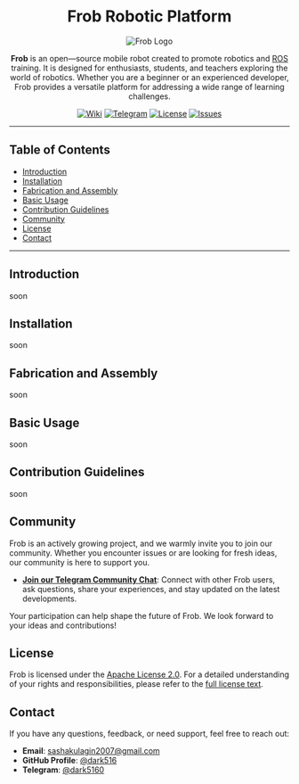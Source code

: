 <div align="center" style="text-align: center;">

# Frob Robotic Platform

![Frob Logo](https://via.placeholder.com/150)  <!-- Add logo -->

**Frob** is an open—source mobile robot created to promote robotics and [ROS](https://www.ros.org/) training. It is designed for enthusiasts, students, and teachers exploring the world of robotics. Whether you are a beginner or an experienced developer, Frob provides a versatile platform for addressing a wide range of learning challenges.

[![Wiki](https://img.shields.io/badge/Wiki-Documentation-blue?style=flat-square&logo=github)](https://github.com/dark516/Frob_robot/wiki)
[![Telegram](https://img.shields.io/badge/Telegram-Community-blue?style=flat-square&logo=telegram)](https://t.me/FrobCommunity)
[![License](https://img.shields.io/github/license/dark516/Frob_robot?style=flat-square)](https://github.com/dark516/Frob_robot/blob/main/LICENSE)
[![Issues](https://img.shields.io/github/issues/dark516/Frob_robot?style=flat-square)](https://github.com/dark516/Frob_robot/issues)

---

</div>

## Table of Contents
- [Introduction](#introduction)
- [Installation](#installation)
- [Fabrication and Assembly](#fabrication-and-assembly)
- [Basic Usage](#basic-usage)
- [Contribution Guidelines](#contribution-guidelines)
- [Community](#community)
- [License](#license)
- [Contact](#contact)

---

## Introduction
<!-- Write a detailed description of the Frob robot -->
<!-- Explain the purpose, target audience, and the benefits of using Frob. -->
soon
## Installation
<!-- Write an installation guide for different platforms -->
<!-- Include instructions for setting up the software on Windows, macOS, and Linux. -->
<!-- Mention any specific ROS versions or dependencies required. -->
soon
## Fabrication and Assembly
<!-- Provide detailed instructions for fabricating and assembling the robot. -->
<!-- Include information on 3D printing, materials needed, and step-by-step assembly guide. -->
soon
## Basic Usage
<!-- Describe how to start using the Frob robot after assembly and installation. -->
<!-- Include steps for launching the robot, controlling it, and performing basic tasks. -->
soon
## Contribution Guidelines
<!-- Outline the process for contributing to the project. -->
<!-- Include information on how to report issues, submit pull requests, and adhere to coding standards. -->
soon
## Community

Frob is an actively growing project, and we warmly invite you to join our community. Whether you encounter issues or are looking for fresh ideas, our community is here to support you.

- **[Join our Telegram Community Chat](https://t.me/FrobCommunity)**: Connect with other Frob users, ask questions, share your experiences, and stay updated on the latest developments.

Your participation can help shape the future of Frob. We look forward to your ideas and contributions!

## License

Frob is licensed under the [Apache License 2.0](./LICENSE).
For a detailed understanding of your rights and responsibilities, please refer to the [full license text](./LICENSE).


## Contact

If you have any questions, feedback, or need support, feel free to reach out:

- **Email**: [sashakulagin2007@gmail.com](mailto:sashakulagin2007@gmail.com)
- **GitHub Profile**: [@dark516](https://github.com/dark516)
- **Telegram**: [@dark5160](https://t.me/dark5160)

